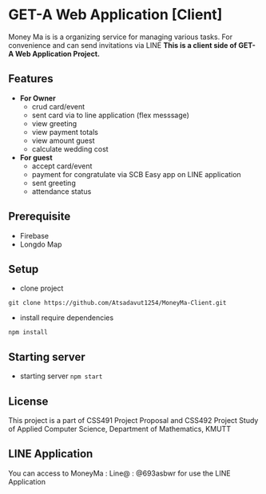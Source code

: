 
# GET-A Web Application [Client]
Money Ma is is a organizing service for managing various tasks. For convenience and can send invitations via LINE 
**This is a client side of GET-A Web Application Project.**
## Features
-  **For Owner**
	- crud card/event
	- sent card via to line application (flex messsage)
	- view greeting
	- view payment totals
	- view amount guest
	- calculate wedding cost
-  **For guest**
	- accept card/event
	- payment for congratulate via SCB Easy app on LINE application
	- sent greeting
	- attendance status

## Prerequisite
- Firebase
- Longdo Map

## Setup
- clone project
```
git clone https://github.com/Atsadavut1254/MoneyMa-Client.git
```
- install require dependencies
```
npm install
```

## Starting server
- starting server `npm start`
## License
This project is a part of CSS491 Project Proposal and CSS492 Project Study of Applied Computer Science, Department of Mathematics, KMUTT
## LINE Application
You can access to MoneyMa : Line@ : @693asbwr for use the LINE Application



